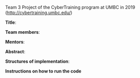 Team 3 Project of the CyberTraining program at UMBC in 2019 (http://cybertraining.umbc.edu/)

**Title**:

**Team members**: 

**Mentors**: 

**Abstract**:

**Structures of implementation**:

**Instructions on how to run the code**
